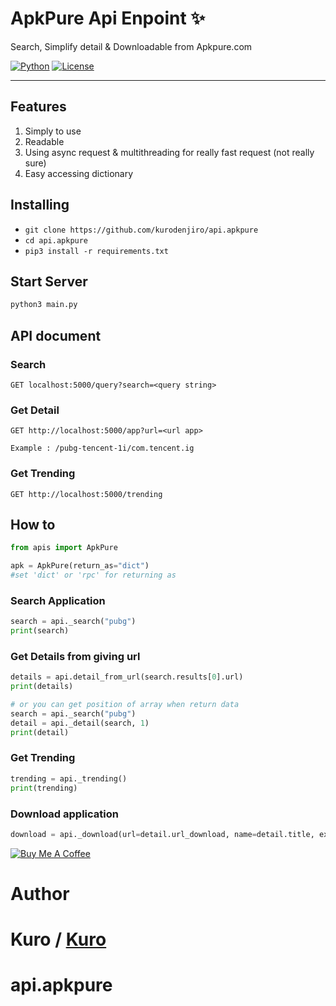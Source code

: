 # ApkPure Api Enpoint ✨
Search, Simplify detail & Downloadable from Apkpure.com

[![Python](https://img.shields.io/badge/Python-3.6%20%7C%203.7-brightgreen.svg)](pytho.org) 
[![License](https://img.shields.io/badge/MIT-License-blue.svg)](https://opensource.org/licenses/MIT)
___
## Features
1. Simply to use
2. Readable
3. Using async request & multithreading for really fast request (not really sure)
4. Easy accessing dictionary

## Installing
- `git clone https://github.com/kurodenjiro/api.apkpure`
- `cd api.apkpure`
- `pip3 install -r requirements.txt`

## Start Server
```python
python3 main.py
```
## API document
### Search
```Http
GET localhost:5000/query?search=<query string>
```

### Get Detail
```Http
GET http://localhost:5000/app?url=<url app> 

Example : /pubg-tencent-1i/com.tencent.ig
```
### Get Trending
```Http
GET http://localhost:5000/trending
```

## How to
```python
from apis import ApkPure

apk = ApkPure(return_as="dict")
#set 'dict' or 'rpc' for returning as
```
### Search Application
```python
search = api._search("pubg")
print(search)
```

### Get Details from giving url
```python
details = api.detail_from_url(search.results[0].url)
print(details)

# or you can get position of array when return data
search = api._search("pubg")
detail = api._detail(search, 1)
print(detail)
```
### Get Trending
```python
trending = api._trending()
print(trending)
```

### Download application
```python
download = api._download(url=detail.url_download, name=detail.title, ex=detail.extension, path="/downloads)
```
<a href="https://www.buymeacoffee.com/8c6k5Ns" target="_blank"><img src="https://bmc-cdn.nyc3.digitaloceanspaces.com/BMC-button-images/custom_images/orange_img.png" alt="Buy Me A Coffee" style="height: auto !important;width: auto !important;" ></a>


# Author
Kuro / [Kuro](https://github.com/kurodenjiro)
=======
# api.apkpure

